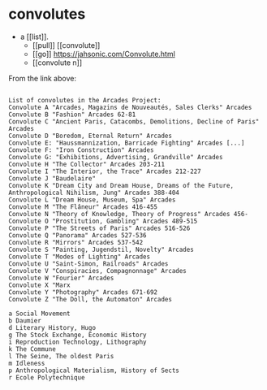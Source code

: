 # convolutes

- a [[list]].
  - [[pull]] [[convolute]]
  - [[go]] https://jahsonic.com/Convolute.html
  - [[convolute n]]

From the link above:

```There are 36 convolutes. A convolute can be described best as a section, chapter or category. Convolute N is the most revealing about the Arcades Project itself.

List of convolutes in the Arcades Project:
Convolute A "Arcades, Magazins de Nouveautés, Sales Clerks" Arcades
Convolute B "Fashion" Arcades 62-81
Convolute C "Ancient Paris, Catacombs, Demolitions, Decline of Paris" Arcades
Convolute D "Boredom, Eternal Return" Arcades
Convolute E: "Haussmannization, Barricade Fighting" Arcades [...]
Convolute F: "Iron Construction" Arcades
Convolute G: "Exhibitions, Advertising, Grandville" Arcades
Convolute H "The Collector" Arcades 203-211
Convolute I "The Interior, the Trace" Arcades 212-227
Convolute J "Baudelaire"
Convolute K "Dream City and Dream House, Dreams of the Future, Anthropological Nihilism, Jung" Arcades 388-404
Convolute L "Dream House, Museum, Spa" Arcades
Convolute M "The Flâneur" Arcades 416-455
Convolute N "Theory of Knowledge, Theory of Progress" Arcades 456-
Convolute O "Prostitution, Gambling" Arcades 489-515
Convolute P "The Streets of Paris" Arcades 516-526
Convolute Q "Panorama" Arcades 527-536
Convolute R "Mirrors" Arcades 537-542
Convolute S "Painting, Jugendstil, Novelty" Arcades
Convolute T "Modes of Lighting" Arcades
Convolute U "Saint-Simon, Railroads" Arcades
Convolute V "Conspiracies, Compagnonnage" Arcades
Convolute W "Fourier" Arcades
Convolute X "Marx
Convolute Y "Photography" Arcades 671-692
Convolute Z "The Doll, the Automaton" Arcades

a Social Movement
b Daumier
d Literary History, Hugo
g The Stock Exchange, Economic History
i Reproduction Technology, Lithography
k The Commune
l The Seine, The oldest Paris
m Idleness
p Anthropological Materialism, History of Sects
r Ecole Polytechnique
```



